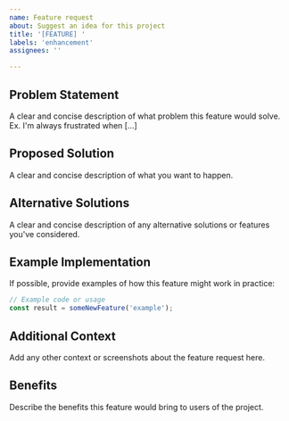 ```yaml
---
name: Feature request
about: Suggest an idea for this project
title: '[FEATURE] '
labels: 'enhancement'
assignees: ''

---
```


## Problem Statement
A clear and concise description of what problem this feature would solve. Ex. I'm always frustrated when [...]

## Proposed Solution
A clear and concise description of what you want to happen.

## Alternative Solutions
A clear and concise description of any alternative solutions or features you've considered.

## Example Implementation
If possible, provide examples of how this feature might work in practice:

```typescript
// Example code or usage
const result = someNewFeature('example');
```

## Additional Context
Add any other context or screenshots about the feature request here.

## Benefits
Describe the benefits this feature would bring to users of the project.
